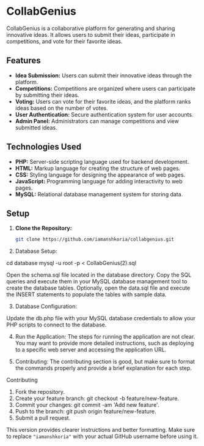 # CollabGenius

CollabGenius is a collaborative platform for generating and sharing innovative ideas. It allows users to submit their ideas, participate in competitions, and vote for their favorite ideas.

## Features

- **Idea Submission:** Users can submit their innovative ideas through the platform.
- **Competitions:** Competitions are organized where users can participate by submitting their ideas.
- **Voting:** Users can vote for their favorite ideas, and the platform ranks ideas based on the number of votes.
- **User Authentication:** Secure authentication system for user accounts.
- **Admin Panel:** Administrators can manage competitions and view submitted ideas.

## Technologies Used

- **PHP:** Server-side scripting language used for backend development.
- **HTML:** Markup language for creating the structure of web pages.
- **CSS:** Styling language for designing the appearance of web pages.
- **JavaScript:** Programming language for adding interactivity to web pages.
- **MySQL:** Relational database management system for storing data.

## Setup

1. **Clone the Repository:**
   ```bash
   git clone https://github.com/iamanshkoria/collabgenius.git


2. Database Setup:

cd database
mysql -u root -p  < CollabGenius(2).sql

Open the schema.sql file located in the database directory.
Copy the SQL queries and execute them in your MySQL database management tool to create the database tables.
Optionally, open the data.sql file and execute the INSERT statements to populate the tables with sample data.

3. Database Configuration:

Update the db.php file with your MySQL database credentials to allow your PHP scripts to connect to the database.


4. Run the Application: The steps for running the application are not clear. You may want to provide more detailed instructions, such as deploying to a specific web server and accessing the application URL.


5. Contributing: The contributing section is good, but make sure to format the commands properly and provide a brief explanation for each step.

Contributing
1. Fork the repository.
2. Create your feature branch: git checkout -b feature/new-feature.
3. Commit your changes: git commit -am 'Add new feature'.
4. Push to the branch: git push origin feature/new-feature.
5. Submit a pull request.



This version provides clearer instructions and better formatting. Make sure to replace `"iamanshkoria"` with your actual GitHub username before using it.



